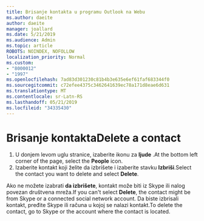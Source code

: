 ```yaml
---
title: Brisanje kontakta u programu Outlook na Webu
ms.author: daeite
author: daeite
manager: joallard
ms.date: 5/21/2019
ms.audience: Admin
ms.topic: article
ROBOTS: NOINDEX, NOFOLLOW
localization_priority: Normal
ms.custom:
- "8000012"
- "1997"
ms.openlocfilehash: 7ad83d301230c81b4b3e635e6ef61faf683344f0
ms.sourcegitcommit: c72efee4375c3462641639ec78a171d8eae6d631
ms.translationtype: MT
ms.contentlocale: sr-Latn-RS
ms.lasthandoff: 05/21/2019
ms.locfileid: "34335430"
---
```

# <a name="delete-a-contact"></a><span data-ttu-id="c8e3f-102">Brisanje kontakta</span><span class="sxs-lookup"><span data-stu-id="c8e3f-102">Delete a contact</span></span>

1. <span data-ttu-id="c8e3f-103">U donjem levom uglu stranice, izaberite ikonu za **ljude** .</span><span class="sxs-lookup"><span data-stu-id="c8e3f-103">At the bottom left corner of the page, select the **People** icon.</span></span>
2. <span data-ttu-id="c8e3f-104">Izaberite kontakt koji želite da izbrišete i izaberite stavku **Izbriši**.</span><span class="sxs-lookup"><span data-stu-id="c8e3f-104">Select the contact you want to delete and select **Delete**.</span></span>

<span data-ttu-id="c8e3f-105">Ako ne možete izabrati **da izbrišete**, kontakt može biti iz Skype ili nalog povezan društvena mreža.</span><span class="sxs-lookup"><span data-stu-id="c8e3f-105">If you can't select **Delete**, the contact might be from Skype or a connected social network account.</span></span> <span data-ttu-id="c8e3f-106">Da biste izbrisali kontakt, pređite Skype ili računa u kojoj se nalazi kontakt.</span><span class="sxs-lookup"><span data-stu-id="c8e3f-106">To delete the contact, go to Skype or the account where the contact is located.</span></span>